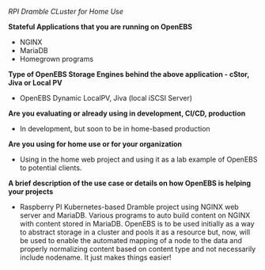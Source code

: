 _RPI Dramble CLuster for Home Use_

**Stateful Applications that you are running on OpenEBS**
- NGINX
- MariaDB
- Homegrown programs

**Type of OpenEBS Storage Engines behind the above application - cStor, Jiva or Local PV**
- OpenEBS Dynamic LocalPV, Jiva (local iSCSI Server)

**Are you evaluating or already using in development, CI/CD, production**
- In development, but soon to be in home-based production

**Are you using for home use or for your organization**
- Using in the home web project and using it as a lab example of OpenEBS to potential clients.

**A brief description of the use case or details on how OpenEBS is helping your projects**
- Raspberry PI Kubernetes-based Dramble project using NGINX web server and MariaDB. Various programs to auto build content on NGINX with content stored in MariaDB. OpenEBS is to be used initially as a way to abstract storage in a cluster and pools it as a resource but, now, will be used to enable the automated mapping of a node to the data and properly normalizing content based on content type and not necessarily include nodename. It just makes things easier!
